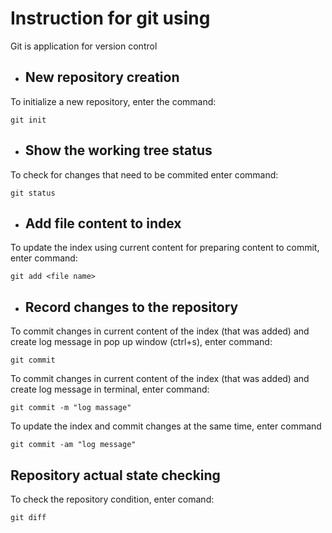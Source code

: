 # Instruction for git using

Git is application for version control

* ## New repository creation

To initialize a new repository, enter the command:

    git init


* ## Show the working tree status

To check for changes that need to be commited enter command:

    git status

* ## Add file content to index

To update the index using current content for preparing content to commit, enter command:

    git add <file name>

* ## Record changes to the repository

To commit changes in current content of the index (that was added) and create log message in pop up window (ctrl+s), enter command:

    git commit

To commit changes in current content of the index (that was added) and create log message in terminal, enter command:

    git commit -m "log massage"

To update the index and commit changes at the same time, enter command

    git commit -am "log message"

## Repository actual state checking

To check the repository condition, enter comand:

    git diff



